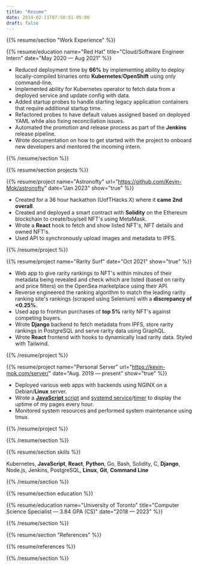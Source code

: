 ```yaml
---
title: "Resume"
date: 2019-02-11T07:50:51-05:00
draft: false
---
```

{{% resume/section "Work Experience" %}}<!--- {{{ -->

{{% resume/education name="Red Hat" 
title="Cloud/Software Engineer Intern" date="May 2020 — Aug 2021" %}}
- Reduced deployment time by **66%** by implementing ability to 
  deploy locally-compiled binaries onto **Kubernetes**/**OpenShift**
  using only command-line. 
- Implemented ability for Kubernetes operator to fetch data 
  from a deployed service and update config with data.
- Added startup probes to handle starting legacy application containers that require additional startup time.
- Refactored probes to have default values assigned based on 
  deployed YAML while also fixing reconciliation issues.
- Automated the promotion and release process 
  as part of the **Jenkins** release pipeline.
- Wrote documentation on how to get started with the project to onboard new 
  developers and mentored the incoming intern.

{{% /resume/section %}}<!--- }}} -->

{{% resume/section projects %}}<!--- {{{ -->

<!--- Astronofty {{{ -->

{{% resume/project name="Astronofty" 
url="https://github.com/Kevin-Mok/astronofty" date="Jan 2023" 
show="true" %}}

- Created for a 36 hour hackathon (UofTHacks X) where it **came 2nd overall**.
- Created and deployed a smart contract with **Solidity** on 
  the Ethereum blockchain to create/buy/sell NFT's 
  using MetaMask.
- Wrote a **React** hook to fetch and show listed NFT's, NFT details and owned NFT's.
- Used API to synchronously upload images and metadata to IPFS.

{{% /resume/project %}}

<!--- Astronofty }}} -->

<!--- Rarity Surf {{{ -->

{{% resume/project name="Rarity Surf" 
date="Oct 2021" show="true" %}}

- Web app to give rarity rankings to NFT's within minutes of their metadata being revealed and check which are listed (based on rarity and price filters) on the OpenSea marketplace using their API.
- Reverse engineered the ranking algorithm to match the 
  leading rarity ranking site's rankings (scraped using 
  Selenium) with a **discrepancy of <0.25%**. 
- Used app to frontrun purchases of **top 5%** rarity NFT's 
  against competing buyers.
- Wrote **Django** backend to fetch metadata from IPFS, store rarity rankings in PostgreSQL and serve rarity data using GraphQL.
- Wrote **React** frontend with hooks to dynamically load rarity data. Styled with Tailwind.

{{% /resume/project %}}

<!--- Rarity Surf }}} -->

<!--- DigitalOcean {{{ -->

{{% resume/project name="Personal Server"
url="https://kevin-mok.com/server/" date="Aug. 2019 — present" show="true" %}}

- Deployed various web apps with backends using NGINX on a Debian/**Linux** server.
- Wrote a [**JavaScript** script][server script] and [systemd service][systemd service]/[timer]
  to display the uptime of my pages every hour.
- Monitored system resources and performed system maintenance using tmux.

[server script]: https://git.kevin-mok.com/Kevin-Mok/server-pages/src/branch/master/server-status.js
[systemd service]: https://git.kevin-mok.com/Kevin-Mok/server-pages/src/branch/master/server-pages.service
[timer]: https://git.kevin-mok.com/Kevin-Mok/server-pages/src/branch/master/server-pages.timer

{{% /resume/project %}}

<!--- DigitalOcean Droplet }}} -->

{{% /resume/section %}}<!--- }}} -->

{{% resume/section skills %}}<!--- {{{ -->

Kubernetes, **JavaScript**, **React**, **Python**, Go, Bash, Solidity, C, **Django**, Node.js, Jenkins, PostgreSQL, **Linux**, **Git**, **Command Line**

{{% /resume/section %}}<!--- }}} -->

{{% resume/section education %}}<!--- {{{ -->

{{% resume/education name="University of Toronto"
title="Computer Science Specialist — 3.84 GPA (CS)" date="2018 — 2023" %}}

{{% /resume/section %}}<!--- }}} -->

{{% resume/section "References" %}}<!--- {{{ -->

{{% resume/references %}}

{{% /resume/section %}}<!--- }}} -->

<!-- vim: fdm=marker -->
